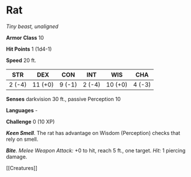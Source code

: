 # Rat

*Tiny beast, unaligned*

**Armor Class** 10

**Hit Points** 1 (1d4-1)

**Speed** 20 ft.

| STR    | DEX     | CON    | INT    | WIS     | CHA    |
|--------|---------|--------|--------|---------|--------|
| 2 (-4) | 11 (+0) | 9 (-1) | 2 (-4) | 10 (+0) | 4 (-3) |

**Senses** darkvision 30 ft., passive Perception 10

**Languages** -

**Challenge** 0 (10 XP)

***Keen Smell***. The rat has advantage on Wisdom (Perception) checks that rely on smell.


***Bite***. *Melee Weapon Attack:* +0 to hit, reach 5 ft., one target. *Hit:* 1 piercing damage.


[[Creatures]]